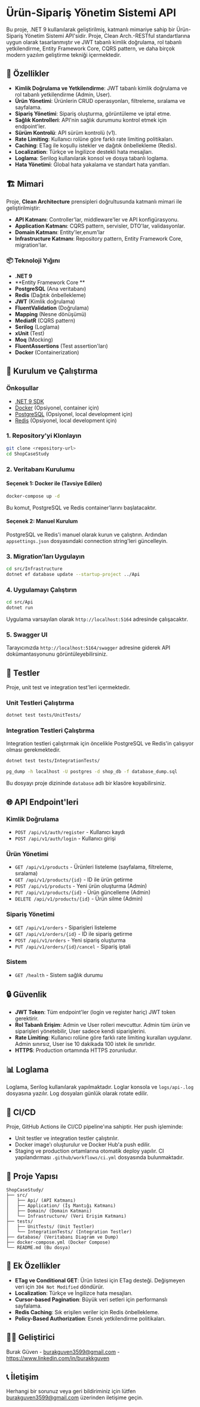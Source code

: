 # Ürün-Sipariş Yönetim Sistemi API
Bu proje, .NET 9 kullanılarak geliştirilmiş, katmanlı mimariye sahip bir Ürün-Sipariş Yönetim Sistemi API'sidir. Proje, Clean Arch.-RESTful standartlarına uygun olarak tasarlanmıştır ve JWT tabanlı kimlik doğrulama, rol tabanlı yetkilendirme, Entity Framework Core, CQRS pattern, ve daha birçok modern yazılım geliştirme tekniği içermektedir.
## 🚀 Özellikler
- **Kimlik Doğrulama ve Yetkilendirme**: JWT tabanlı kimlik doğrulama ve rol tabanlı yetkilendirme (Admin, User).
- **Ürün Yönetimi**: Ürünlerin CRUD operasyonları, filtreleme, sıralama ve sayfalama.
- **Sipariş Yönetimi**: Sipariş oluşturma, görüntüleme ve iptal etme.
- **Sağlık Kontrolleri**: API'nin sağlık durumunu kontrol etmek için endpoint'ler.
- **Sürüm Kontrolü**: API sürüm kontrolü (v1).
- **Rate Limiting**: Kullanıcı rolüne göre farklı rate limiting politikaları.
- **Caching**: ETag ile koşullu istekler ve dağıtık önbellekleme (Redis).
- **Localization**: Türkçe ve İngilizce destekli hata mesajları.
- **Loglama**: Serilog kullanılarak konsol ve dosya tabanlı loglama.
- **Hata Yönetimi**: Global hata yakalama ve standart hata yanıtları.
## 🏗️ Mimari
Proje, **Clean Architecture** prensipleri doğrultusunda katmanlı mimari ile geliştirilmiştir:
- **API Katmanı**: Controller'lar, middleware'ler ve API konfigürasyonu.
- **Application Katmanı**: CQRS pattern, servisler, DTO'lar, validasyonlar.
- **Domain Katmanı**: Entity'ler,enum'lar 
- **Infrastructure Katmanı**: Repository pattern, Entity Framework Core, migration'lar.
### 📦 Teknoloji Yığını
- **.NET 9**
- **Entity Framework Core **
- **PostgreSQL** (Ana veritabanı)
- **Redis** (Dağıtık önbellekleme)
- **JWT** (Kimlik doğrulama)
- **FluentValidation** (Doğrulama)
- **Mapping** (Nesne dönüşümü)
- **MediatR** (CQRS pattern)
- **Serilog** (Loglama)
- **xUnit** (Test)
- **Moq** (Mocking)
- **FluentAssertions** (Test assertion'ları)
- **Docker** (Containerization)
## 🔧 Kurulum ve Çalıştırma
### Önkoşullar
- [.NET 9 SDK](https://dotnet.microsoft.com/download/dotnet/9.0)
- [Docker](https://www.docker.com/products/docker-desktop) (Opsiyonel, container için)
- [PostgreSQL](https://www.postgresql.org/download/) (Opsiyonel, local development için)
- [Redis](https://redis.io/download) (Opsiyonel, local development için)
### 1. Repository'yi Klonlayın
```bash
git clone <repository-url>
cd ShopCaseStudy
```
### 2. Veritabanı Kurulumu
#### Seçenek 1: Docker ile (Tavsiye Edilen)
```bash
docker-compose up -d
```
Bu komut, PostgreSQL ve Redis container'larını başlatacaktır.
#### Seçenek 2: Manuel Kurulum
PostgreSQL ve Redis'i manuel olarak kurun ve çalıştırın. Ardından `appsettings.json` dosyasındaki connection string'leri güncelleyin.
### 3. Migration'ları Uygulayın
```bash
cd src/Infrastructure
dotnet ef database update --startup-project ../Api
```
### 4. Uygulamayı Çalıştırın
```bash
cd src/Api
dotnet run
```
Uygulama varsayılan olarak `http://localhost:5164` adresinde çalışacaktır.
### 5. Swagger UI
Tarayıcınızda `http://localhost:5164/swagger` adresine giderek API dokümantasyonunu görüntüleyebilirsiniz.
## 🧪 Testler
Proje, unit test ve integration test'leri içermektedir.
### Unit Testleri Çalıştırma
```bash
dotnet test tests/UnitTests/
```
### Integration Testleri Çalıştırma
Integration testleri çalıştırmak için öncelikle PostgreSQL ve Redis'in çalışıyor olması gerekmektedir.
```bash
dotnet test tests/IntegrationTests/
```
```bash
pg_dump -h localhost -U postgres -d shop_db -f database_dump.sql
```
Bu dosyayı proje dizininde `database` adlı bir klasöre koyabilirsiniz.
## 🌐 API Endpoint'leri
### Kimlik Doğrulama
- `POST /api/v1/auth/register` - Kullanıcı kaydı
- `POST /api/v1/auth/login` - Kullanıcı girişi
### Ürün Yönetimi
- `GET /api/v1/products` - Ürünleri listeleme (sayfalama, filtreleme, sıralama)
- `GET /api/v1/products/{id}` - ID ile ürün getirme
- `POST /api/v1/products` - Yeni ürün oluşturma (Admin)
- `PUT /api/v1/products/{id}` - Ürün güncelleme (Admin)
- `DELETE /api/v1/products/{id}` - Ürün silme (Admin)
### Sipariş Yönetimi
- `GET /api/v1/orders` - Siparişleri listeleme
- `GET /api/v1/orders/{id}` - ID ile sipariş getirme
- `POST /api/v1/orders` - Yeni sipariş oluşturma
- `PUT /api/v1/orders/{id}/cancel` - Sipariş iptali
### Sistem
- `GET /health` - Sistem sağlık durumu
## 🔒 Güvenlik
- **JWT Token**: Tüm endpoint'ler (login ve register hariç) JWT token gerektirir.
- **Rol Tabanlı Erişim**: Admin ve User rolleri mevcuttur. Admin tüm ürün ve siparişleri yönetebilir, User sadece kendi siparişlerini.
- **Rate Limiting**: Kullanıcı rolüne göre farklı rate limiting kuralları uygulanır. Admin sınırsız, User ise 10 dakikada 100 istek ile sınırlıdır.
- **HTTPS**: Production ortamında HTTPS zorunludur.
## 📊 Loglama
Loglama, Serilog kullanılarak yapılmaktadır. Loglar konsola ve `logs/api-.log` dosyasına yazılır. Log dosyaları günlük olarak rotate edilir.
## 🚀 CI/CD
Proje, GitHub Actions ile CI/CD pipeline'ına sahiptir. Her push işleminde:
- Unit testler ve integration testler çalıştırılır.
- Docker image'ı oluşturulur ve Docker Hub'a push edilir.
- Staging ve production ortamlarına otomatik deploy yapılır.
CI yapılandırması `.github/workflows/ci.yml` dosyasında bulunmaktadır.
## 📝 Proje Yapısı
```
ShopCaseStudy/
├── src/
│   ├── Api/ (API Katmanı)
│   ├── Application/ (İş Mantığı Katmanı)
│   ├── Domain/ (Domain Katmanı)
│   └── Infrastructure/ (Veri Erişim Katmanı)
├── tests/
│   ├── UnitTests/ (Unit Testler)
│   └── IntegrationTests/ (Integration Testler)
├── database/ (Veritabanı Diagram ve Dump)
├── docker-compose.yml (Docker Compose)
└── README.md (Bu dosya)
```
## 🧩 Ek Özellikler
- **ETag ve Conditional GET**: Ürün listesi için ETag desteği. Değişmeyen veri için `304 Not Modified` döndürür.
- **Localization**: Türkçe ve İngilizce hata mesajları.
- **Cursor-based Pagination**: Büyük veri setleri için performanslı sayfalama.
- **Redis Caching**: Sık erişilen veriler için Redis önbellekleme.
- **Policy-Based Authorization**: Esnek yetkilendirme politikaları.
## 👨‍💻 Geliştirici
Burak Güven - burakguven3599@gmail.com - https://www.linkedin.com/in/burakkguven
## 📞 İletişim
Herhangi bir sorunuz veya geri bildiriminiz için lütfen burakguven3599@gmail.com üzerinden iletişime geçin.
